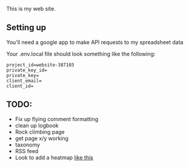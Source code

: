 This is my web site.

## Setting up

You'll need a google app to make API requests to my spreadsheet data

Your .env.local file should look something like the following:

```
project_id=website-387103
private_key_id=
private_key=
client_email=
client_id=
```

## TODO:
* Fix up flying comment formatting
* clean up logbook
* Rock climbing page
* get page x/y working
* taxonomy
* RSS feed
* Look to add a heatmap [like this](https://cal-heatmap.com/docs/showcase)
